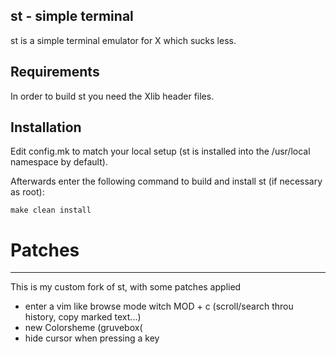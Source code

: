 st - simple terminal
--------------------
st is a simple terminal emulator for X which sucks less.


Requirements
------------
In order to build st you need the Xlib header files.


Installation
------------
Edit config.mk to match your local setup (st is installed into
the /usr/local namespace by default).

Afterwards enter the following command to build and install st (if
necessary as root):

    make clean install


# Patches
------------
This is my custom fork of st, with some patches applied
* enter a vim like browse mode witch MOD + c (scroll/search throu history, copy marked text...)
* new Colorsheme (gruvebox(
* hide cursor when pressing a key
